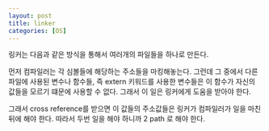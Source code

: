 ```yaml
---
layout: post
title: linker
categories: [OS]
---
```


링커는 다음과 같은 방식을 통해서 여러개의 파일들을 하나로 만든다.

먼저 컴파일러는 각 심볼들에 해당하는 주소들을 마킹해놓는다. 그런데 그 중에서 다른 파일에 사용된 변수나 함수들, 즉 extern 키워드를 사용한 변수들은 이 함수가 자신의 값들을 모르기 떄문에 사용할 수 없다. 그래서 이 일은 링커에게 도움을 받아야 한다.

그래서 cross reference를 받으면 이 값들의 주소값들은 링커가 컴파일러가 일을 마친 뒤에 해야 한다. 따라서 두번 일을 해야 하니까 2 path 로 해야 한다.
